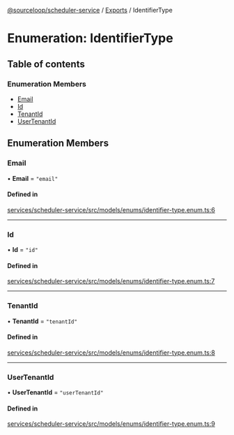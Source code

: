 [@sourceloop/scheduler-service](../README.md) / [Exports](../modules.md) / IdentifierType

# Enumeration: IdentifierType

## Table of contents

### Enumeration Members

- [Email](IdentifierType.md#email)
- [Id](IdentifierType.md#id)
- [TenantId](IdentifierType.md#tenantid)
- [UserTenantId](IdentifierType.md#usertenantid)

## Enumeration Members

### Email

• **Email** = ``"email"``

#### Defined in

[services/scheduler-service/src/models/enums/identifier-type.enum.ts:6](https://github.com/sourcefuse/loopback4-microservice-catalog/blob/93a7f917/services/scheduler-service/src/models/enums/identifier-type.enum.ts#L6)

___

### Id

• **Id** = ``"id"``

#### Defined in

[services/scheduler-service/src/models/enums/identifier-type.enum.ts:7](https://github.com/sourcefuse/loopback4-microservice-catalog/blob/93a7f917/services/scheduler-service/src/models/enums/identifier-type.enum.ts#L7)

___

### TenantId

• **TenantId** = ``"tenantId"``

#### Defined in

[services/scheduler-service/src/models/enums/identifier-type.enum.ts:8](https://github.com/sourcefuse/loopback4-microservice-catalog/blob/93a7f917/services/scheduler-service/src/models/enums/identifier-type.enum.ts#L8)

___

### UserTenantId

• **UserTenantId** = ``"userTenantId"``

#### Defined in

[services/scheduler-service/src/models/enums/identifier-type.enum.ts:9](https://github.com/sourcefuse/loopback4-microservice-catalog/blob/93a7f917/services/scheduler-service/src/models/enums/identifier-type.enum.ts#L9)

